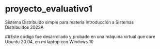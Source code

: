 # proyecto_evaluativo1
 Sistema Distribuido simple para materia Introducción a Sistemas Distribuidos 2022A
 
 ##Este código fue desarrollado y probado en una máquina virtual que core Ubuntu 20.04, en mi laptop con Windows 10
